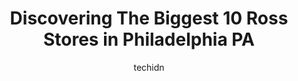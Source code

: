 ---
layout: ampstory
image: https://i0.wp.com/www.depkes.org/wp-content/uploads/2023/06/ross-0-in-philadelphia-pa-1685965143.jpeg?resize=640,853
author: techidn
featured: false
description: Discover the impressive array of Ross options in Philadelphia PA, where you can find 10 of the largest Ross establishments in the area. From renowned classics to hidden gems, Philadelphia PA
title: Discovering The Biggest 10 Ross Stores in Philadelphia PA
cover:
   title: Discovering The Biggest 10 Ross Stores in Philadelphia PA
   subtitle: Rickpate
   background: https://www.depkes.org/wp-content/uploads/2023/06/ross-0-in-philadelphia-pa-1685965143.jpeg

pages: 
 - layout: thirds
   top: <h1>#1 Ross Dress for Less</h1>
   bottom: "<p>a great store for a combination of price and quality! clean, responsive staff, you can find a lot of good things! a lot of home clothes, shoes for both children and adult</p>"
   background: https://www.depkes.org/wp-content/uploads/2023/06/ross-1-in-philadelphia-pa-1685965143.jpeg
   backgroundblur: true
 - layout: thirds
   top: <h1>#2 Ross Dress for Less</h1>
   bottom: "<p>4640 Roosevelt Blvd, Philadelphia, PA 19124, United States</p>"
   background: https://www.depkes.org/wp-content/uploads/2023/06/ross-2-in-philadelphia-pa-1685965143.jpeg
   cta:
      link: https://www.depkes.org/blog/discovering-the-biggest-10-ross-stores-in-philadelphia-pa/
      text: Discovering The Biggest 10 Ross Stores in Philadelphia PA
 - layout: thirds
   top: <h1>#3 Ross Dress for Less</h1>
   bottom: "<p>3400 Aramingo Ave, Philadelphia, PA 19134, United States</p>"
   background: https://www.depkes.org/wp-content/uploads/2023/06/ross-3-in-philadelphia-pa-1685965144.jpeg
   cta:
      link: https://www.depkes.org/blog/discovering-the-biggest-10-ross-stores-in-philadelphia-pa/
      text: Discovering The Biggest 10 Ross Stores in Philadelphia PA
 - layout: thirds
   top: <h1>#4 Ross Dress for Less</h1>
   bottom: "<p>73 S 69th St, Upper Darby, PA 19082, United States</p>"
   background: https://images.unsplash.com/photo-1609083590460-7b8cc0ca65f8?ixlib=rb-4.0.3&ixid=MnwxMjA3fDB8MHxwaG90by1wYWdlfHx8fGVufDB8fHx8&auto=format&fit=crop&w=640&h=853&q=80
   cta:
      link: https://www.depkes.org/blog/discovering-the-biggest-10-ross-stores-in-philadelphia-pa/
      text: Discovering The Biggest 10 Ross Stores in Philadelphia PA
 - layout: thirds
   top: <h1>#5 Ross Dress for Less</h1>
   bottom: "<p>2419 S 24th St, Philadelphia, PA 19145, United States</p>"
   background: https://images.unsplash.com/photo-1527066579998-dbbae57f45ce?ixlib=rb-4.0.3&ixid=MnwxMjA3fDB8MHxwaG90by1wYWdlfHx8fGVufDB8fHx8&auto=format&fit=crop&w=640&h=853&q=80
   cta:
      link: https://www.depkes.org/blog/discovering-the-biggest-10-ross-stores-in-philadelphia-pa/
      text: Discovering The Biggest 10 Ross Stores in Philadelphia PA
 - layout: thirds
   top: <h1>#6 Ross Dress for Less</h1>
   bottom: "<p>2800 Fox St, Philadelphia, PA 19129, United States</p>"
   background: https://images.unsplash.com/photo-1602536052359-ef94c21c5948?ixlib=rb-4.0.3&ixid=MnwxMjA3fDB8MHxwaG90by1wYWdlfHx8fGVufDB8fHx8&auto=format&fit=crop&w=640&h=853&q=80
   cta:
      link: https://www.depkes.org/blog/discovering-the-biggest-10-ross-stores-in-philadelphia-pa/
      text: Discovering The Biggest 10 Ross Stores in Philadelphia PA
 - layout: thirds
   top: <h1>#7 Ross Dress for Less</h1>
   bottom: "<p>7720 City Line Ave, Philadelphia, PA 19151, United States</p>"
   background: https://images.unsplash.com/photo-1509114397022-ed747cca3f65?ixlib=rb-4.0.3&ixid=MnwxMjA3fDB8MHxwaG90by1wYWdlfHx8fGVufDB8fHx8&auto=format&fit=crop&w=640&h=853&q=80
   cta:
      link: https://www.depkes.org/blog/discovering-the-biggest-10-ross-stores-in-philadelphia-pa/
      text: Discovering The Biggest 10 Ross Stores in Philadelphia PA
 - layout: thirds
   middle: Continue reading...
   background: https://images.unsplash.com/photo-1567095761054-7a02e69e5c43?ixlib=rb-4.0.3&ixid=MnwxMjA3fDB8MHxwaG90by1wYWdlfHx8fGVufDB8fHx8&auto=format&fit=crop&w=640&h=853&q=80
   cta:
      link: https://www.depkes.org/blog/discovering-the-biggest-10-ross-stores-in-philadelphia-pa/
      text: Discovering The Biggest 10 Ross Stores in Philadelphia PA
      
---